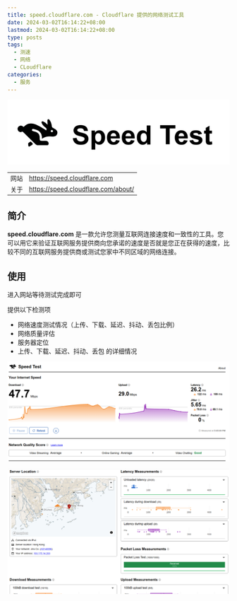 ```yaml
---
title: speed.cloudflare.com - Cloudflare 提供的网络测试工具
date: 2024-03-02T16:14:22+08:00
lastmod: 2024-03-02T16:14:22+08:00
type: posts
tags:
  - 测速
  - 网络
  - CLoudflare
categories:
  - 服务
---
```


![logo](./logo.png)

|      |                                       |
| ---- | ------------------------------------- |
| 网站 | <https://speed.cloudflare.com>        |
| 关于 | <https://speed.cloudflare.com/about/> |

## 简介

**speed.cloudflare.com** 是一款允许您测量互联网连接速度和一致性的工具。您可以用它来验证互联网服务提供商向您承诺的速度是否就是您正在获得的速度，比较不同的互联网服务提供商或测试您家中不同区域的网络连接。

## 使用

进入网站等待测试完成即可

提供以下检测项

- 网络速度测试情况（上传、下载、延迟、抖动、丢包比例）
- 网络质量评估
- 服务器定位
- 上传、下载、延迟、抖动、丢包 的详细情况

![](./01.png)

![](./02.png)
